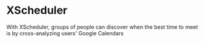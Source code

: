# XScheduler
With XScheduler, groups of people can discover when the best time to meet is by cross-analyzing users' Google Calendars
